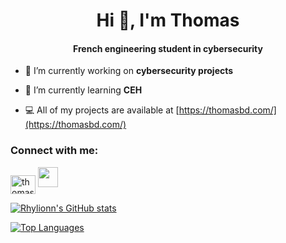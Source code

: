 <h1 align="center">Hi 👋, I'm Thomas</h1>
<h4 align="center">French engineering student in cybersecurity</h4>

- 🚀 I’m currently working on **cybersecurity projects**

- 🧠 I’m currently learning **CEH**

- 💻 All of my projects are available at [https://thomasbd.com/](https://thomasbd.com/)

<h3 align="left">Connect with me:</h3>
<p align="left">
<a href="https://linkedin.com/in/thomas-bernard-infosec" target="blank"><img align="center" src="https://raw.githubusercontent.com/rahuldkjain/github-profile-readme-generator/master/src/images/icons/Social/linked-in-alt.svg" alt="thomas-bernard-esaip" height="30" width="40" /></a>
<a href="https://discord.com/users/Rhylionn#4288" target="_blank" rel="noreferrer"><img src="https://raw.githubusercontent.com/danielcranney/readme-generator/main/public/icons/socials/discord.svg" width="32" height="32" /></a>
</p>

<a href="http://www.github.com/Rhylionn"><img src="https://github-readme-stats.vercel.app/api?username=Rhylionn&show_icons=true&hide=&count_private=true&title_color=0891b2&text_color=ffffff&icon_color=0891b2&bg_color=1c1917&hide_border=true&show_icons=true" alt="Rhylionn's GitHub stats" /></a>

<a href="https://github.com/Rhylionn" align="left"><img src="https://github-readme-stats.vercel.app/api/top-langs/?username=Rhylionn&langs_count=10&title_color=0891b2&text_color=ffffff&icon_color=0891b2&bg_color=1c1917&hide_border=true&locale=en&custom_title=Top%20%Languages" alt="Top Languages" /></a>


